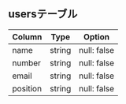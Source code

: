 ## usersテーブル

| Column   | Type        | Option               |
| ------   | ----------- | -------------------- |
| name     | string      | null: false          |
| number   | string      | null: false          |
| email    | string      | null: false          |
| position | string      | null: false          |
